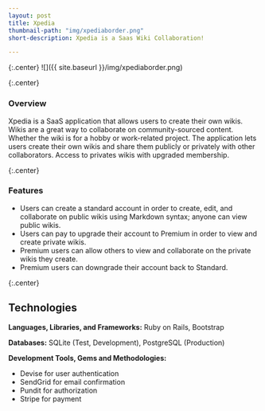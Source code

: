 ```yaml
---
layout: post
title: Xpedia
thumbnail-path: "img/xpediaborder.png"
short-description: Xpedia is a Saas Wiki Collaboration!

---
```


{:.center}
![]({{ site.baseurl }}/img/xpediaborder.png)

{:.center}
### Overview

Xpedia is a SaaS application that allows users to create their own wikis.  Wikis are a great way to collaborate on community-sourced content. Whether the wiki is for a hobby or work-related project. The application lets users create their own wikis and share them publicly or privately with other collaborators. Access to privates wikis with upgraded membership.

{:.center}
### Features

* Users can create a standard account in order to create, edit, and
  collaborate on public wikis using Markdown syntax; anyone can view public wikis.
* Users can pay to upgrade their account to Premium in order to view and 
  create private wikis.
* Premium users can allow others to view and collaborate on the private 
  wikis they create.
* Premium users can downgrade their account back to Standard.

{:.center}
## Technologies

**Languages, Libraries, and Frameworks:** Ruby on Rails, Bootstrap

**Databases:** SQLite (Test, Development), PostgreSQL (Production)

**Development Tools, Gems and Methodologies:**

* Devise for user authentication
* SendGrid for email confirmation
* Pundit for authorization
* Stripe for payment
